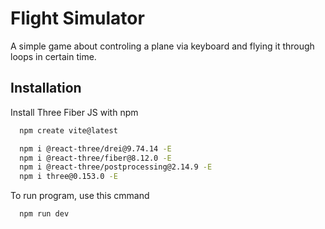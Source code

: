 
# Flight Simulator

A simple game about controling a plane via keyboard and flying it through loops in certain time.
 


## Installation

Install Three Fiber JS with npm

```bash
  npm create vite@latest

  npm i @react-three/drei@9.74.14 -E
  npm i @react-three/fiber@8.12.0 -E
  npm i @react-three/postprocessing@2.14.9 -E
  npm i three@0.153.0 -E
```

To run program, use this cmmand
```bash
  npm run dev
```
    